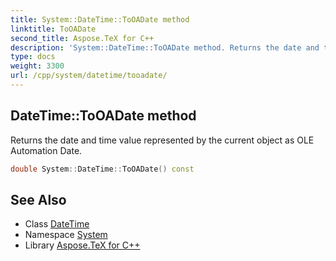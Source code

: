 ```yaml
---
title: System::DateTime::ToOADate method
linktitle: ToOADate
second_title: Aspose.TeX for C++
description: 'System::DateTime::ToOADate method. Returns the date and time value represented by the current object as OLE Automation Date in C++.'
type: docs
weight: 3300
url: /cpp/system/datetime/tooadate/
---
```

## DateTime::ToOADate method


Returns the date and time value represented by the current object as OLE Automation Date.

```cpp
double System::DateTime::ToOADate() const
```

## See Also

* Class [DateTime](../)
* Namespace [System](../../)
* Library [Aspose.TeX for C++](../../../)
